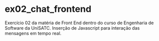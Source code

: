 # ex02_chat_frontend
Exercício 02 da matéria de Front End dentro do curso de Engenharia de Software da UniSATC. Inserção de Javascript para interação das mensagens em tempo real.
